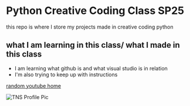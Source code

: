 # Python Creative Coding Class SP25
this repo is where I store my projects made in creative coding python

## what I am learning in this class/ what I made in this class
 - I am learning what github is and what visual studio is in relation
 - I'm also trying to keep up with instructions

[random youtube home](https://www.youtube.com/)

![TNS Profile Pic](project1/profile.JPG)